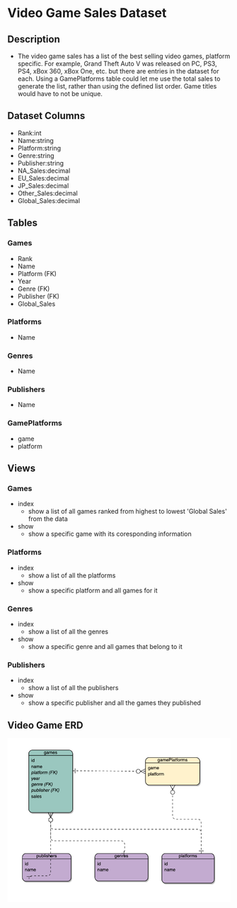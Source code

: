 # Video Game Sales Dataset
## Description
- The video game sales has a list of the best selling video games, platform specific. For example, Grand Theft Auto V was released on PC, PS3, PS4, xBox 360, xBox One, etc. but there are entries in the dataset for each. Using a GamePlatforms table could let me use the total sales to generate the list, rather than using the defined list order. Game titles would have to not be unique.

## Dataset Columns
- Rank:int
- Name:string
- Platform:string
- Genre:string
- Publisher:string
- NA_Sales:decimal
- EU_Sales:decimal
- JP_Sales:decimal
- Other_Sales:decimal
- Global_Sales:decimal

## Tables
### Games
- Rank
- Name
- Platform (FK)
- Year
- Genre (FK)
- Publisher (FK)
- Global_Sales
### Platforms
- Name
### Genres
- Name
### Publishers
- Name
### GamePlatforms
- game
- platform

## Views
### Games
- index
    - show a list of all games ranked from highest to lowest 'Global Sales' from the data
- show
    - show a specific game with its coresponding information
### Platforms
- index
    - show a list of all the platforms
- show
    - show a specific platform and all games for it
### Genres
- index
    - show a list of all the genres
- show
    - show a specific genre and all games that belong to it
### Publishers
- index
    - show a list of all the publishers
- show
    - show a specific publisher and all the games they published

## Video Game ERD
![Video Game ERD](VideoGameERD.png)